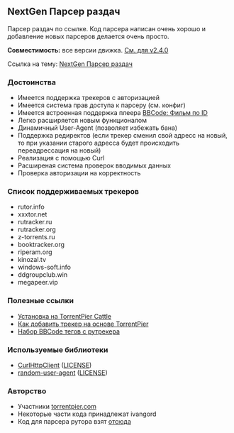 ## NextGen Парсер раздач

Парсер раздач по ссылке. Код парсера написан очень хорошо и добавление новых парсеров делается очень просто.

**Совместимость:** все версии движка. [См. для v2.4.0](https://torrentpier.com/threads/nextgen-parser-razdach.42297/post-96551)

Ссылка на тему: [NextGen Парсер раздач](https://torrentpier.com/resources/nextgen-parser-razdach.303/)

### Достоинства

* Имеется поддержка трекеров с авторизацией
* Имеется система прав доступа к парсеру (см. конфиг)
* Имеется встроенная поддержка плеера [BBCode: Фильм по ID](https://torrentpier.com/resources/bbcode-film-po-id.302/)
* Легко расширяется новым функционалом
* Динамичный User-Agent (позволяет избежать бана)
* Поддержка редиректов (если трекер сменил свой адресс на новый, то при указании старого адресса будет происходить
  переадрессация на новый)
* Реализация с помощью Curl
* Расширеная система проверок вводимых данных
* Проверка авторизации на корректность

### Список поддерживаемых трекеров

* rutor.info
* xxxtor.net
* rutracker.ru
* rutracker.org
* z-torrents.ru
* booktracker.org
* riperam.org
* kinozal.tv
* windows-soft.info
* ddgroupclub.win
* megapeer.vip

### Полезные ссылки

* [Установка на TorrentPier Cattle](https://torrentpier.com/threads/nextgen-parser-razdach.42297/post-96551)
* [Как добавить трекер на основе TorrentPier](https://torrentpier.com/threads/nextgen-parser-razdach.42297/post-96559)
* [Набор BBCode тегов с рутрекера](https://torrentpier.com/resources/nabor-bbcode-tegov-s-rutrekera.283/)

### Используемые библиотеки

* [CurlHttpClient](https://github.com/dinke/curl_http_client) ([LICENSE](library/includes/parser/curl/LICENSE))
* [random-user-agent](https://github.com/joecampo/random-user-agent) ([LICENSE](library/includes/parser/random_user_agent/LICENSE))

### Авторство

* Участники [torrentpier.com](https://torrentpier.com/)
* Некоторые части кода принадлежат ivangord
* Код для парсера рутора взят [отсюда](https://torrentpier.com/resources/avtomaticheskij-parser-razdach-s-rutor-info.253/)

